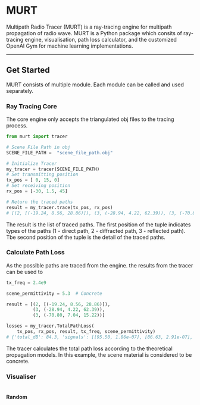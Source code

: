 # MURT

Multipath Radio Tracer (MURT) is a ray-tracing engine for multipath propagation of radio wave. MURT is a Python package which consits of ray-tracing engine, visualisation, path loss calculator, and the customized OpenAI Gym for machine learning implementations.

---

## Get Started

MURT consists of multiple module. Each module can be called and used separately.

### Ray Tracing Core

The core engine only accepts the triangulated obj files to the tracing process.

```Python
from murt import tracer

# Scene File Path in obj
SCENE_FILE_PATH =  "scene_file_path.obj"

# Initialize Tracer
my_tracer = tracer(SCENE_FILE_PATH)
# Set transmitting position
tx_pos = [ 0, 15, 0]
# Set receiving position
rx_pos = [-30, 1.5, 45]

# Return the traced paths
result = my_tracer.trace(tx_pos, rx_pos)
# [(2, [(-19.24, 8.56, 28.86)]), (3, (-28.94, 4.22, 62.39)), (3, (-70.80, 7.04, 15.22))]
```

The result is the list of traced paths. The first position of the tuple indicates types of the paths (1 - direct path, 2 - diffracted path, 3 - reflected path). Tbe second position of the tuple is the detail of the traced paths.

### Calculate Path Loss

As the possible paths are traced from the engine. the results from the tracer can be used to

```Python
tx_freq = 2.4e9

scene_permittivity = 5.3  # Concrete

result = [(2, [(-19.24, 8.56, 28.86)]),
          (3, (-28.94, 4.22, 62.39)),
          (3, (-70.80, 7.04, 15.22))]

losses = my_tracer.TotalPathLoss(
    tx_pos, rx_pos, result, tx_freq, scene_permittivity)
# {'total_dB': 84.3, 'signals': [[95.50, 1.86e-07], [86.63, 2.91e-07], [89.27, 4.12e-07]]}
```
The tracer calculates the total path loss according to the theoretical propagation models. In this example, the scene material is considered to be concrete.  
### Visualiser

```

```

#### Random

```


```
